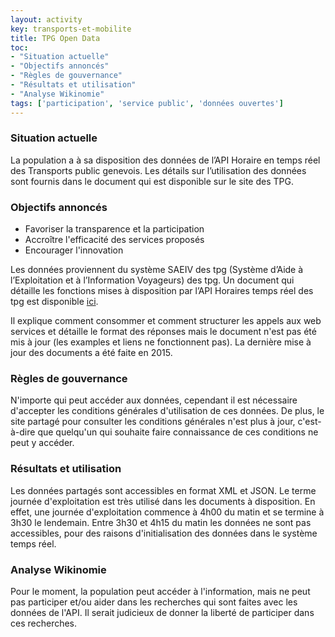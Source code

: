 ```yaml
---
layout: activity
key: transports-et-mobilite
title: TPG Open Data
toc:
- "Situation actuelle"
- "Objectifs annoncés"
- "Règles de gouvernance"
- "Résultats et utilisation"
- "Analyse Wikinomie"
tags: ['participation', 'service public', 'données ouvertes']
---
```


### Situation actuelle

La population a à sa disposition des données de l’API Horaire en temps réel des Transports public genevois. Les détails sur l’utilisation des données sont  fournis dans le document qui est disponible sur le site des TPG.

### Objectifs annoncés

* Favoriser la transparence et la participation
* Accroître l'efficacité des services proposés
* Encourager l'innovation

Les données proviennent du système SAEIV des tpg (Système d’Aide à l’Exploitation et à l’Information Voyageurs) des tpg.
Un document qui détaille les fonctions mises à disposition par l’API Horaires temps réel des tpg est disponible [ici](https://www.tpg.ch/sites/default/files/2019-11/Opendata_tpg_documentation_utilisateurs_v12.pdf).

Il explique comment consommer et comment structurer les appels aux web services et détaille le format des réponses 
mais le document n'est pas été mis à jour (les examples et liens ne fonctionnent pas). La dernière mise à jour des documents a été faite en 2015.

### Règles de gouvernance

N'importe qui peut accéder aux données, cependant il est nécessaire d'accepter les conditions générales d'utilisation de ces données. De plus, le site partagé pour consulter les conditions générales n'est plus à jour, c'est-à-dire que quelqu'un qui souhaite faire connaissance de ces conditions ne peut y accéder.

### Résultats et utilisation

Les données partagés sont accessibles en format XML et JSON. Le terme journée d'exploitation est très utilisé dans les documents à 
disposition. En effet, une journée d'exploitation commence à 4h00 du matin et se termine à 3h30 le lendemain. Entre 3h30 et 4h15 du matin les données ne  sont pas accessibles, pour des raisons d'initialisation des données dans le système temps réel. 

### Analyse Wikinomie

Pour le moment, la population peut accéder à l'information, mais ne peut pas  participer et/ou aider dans les recherches qui sont faites avec les données de l'API. Il serait judicieux de donner la liberté de participer dans ces  recherches.